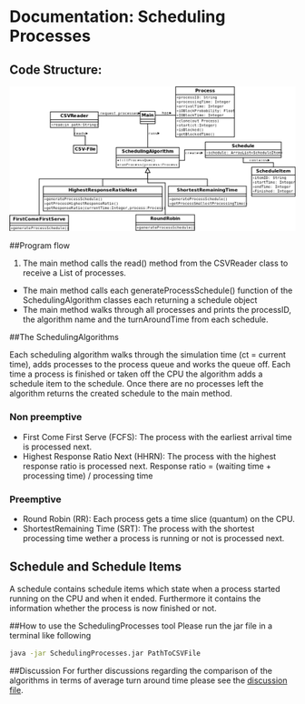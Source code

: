 # Documentation: Scheduling Processes


## Code Structure:
![alt text](UMLDiagram.png)


##Program flow
1. The main method calls the read() method from the CSVReader class to receive a List of processes.
- The main method calls each generateProcessSchedule() function of the SchedulingAlgorithm classes each returning a schedule object
- The main method walks through all processes and prints the processID, the algorithm name and the turnAroundTime from each schedule.


##The SchedulingAlgorithms

Each scheduling algorithm walks through the simulation time (ct = current time), adds processes to the process queue and works the queue off. Each time a process is finished or taken off the CPU the algorithm adds a schedule item to the schedule. Once there are no processes left the algorithm returns the created schedule to the main method.

### Non preemptive
- First Come First Serve (FCFS): The process with the earliest arrival time is processed next.
- Highest Response Ratio Next (HHRN): The process with the highest response ratio  is processed next. Response ratio = (waiting time + processing time) / processing time

### Preemptive
- Round Robin (RR): Each process gets a time slice (quantum) on the CPU.
- ShortestRemaining Time (SRT): The process with the shortest processing time wether a process is running or not is processed next.


## Schedule and Schedule Items
A schedule contains schedule items which state when a process started running on the CPU and when it ended. Furthermore it contains the information whether the process is now finished or not.

##How to use the SchedulingProcesses tool
Please run the jar file in a terminal like following
```sh
java -jar SchedulingProcesses.jar PathToCSVFile
```




##Discussion
For further discussions regarding the comparison of the algorithms in terms of average turn around time please see the [discussion file](./discussion.md).
